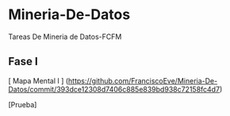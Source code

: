 # Mineria-De-Datos
Tareas De Mineria de Datos-FCFM
##  Fase I

[ Mapa Mental I ] (https://github.com/FranciscoEve/Mineria-De-Datos/commit/393dce12308d7406c885e839bd938c72158fc4d7)

[Prueba] 
